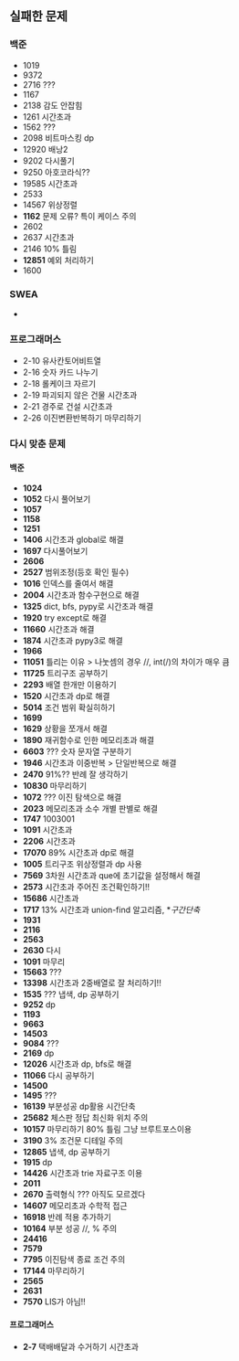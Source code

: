 ## 실패한 문제

### 백준

- 1019
- 9372
- 2716 ???
- 1167
- 2138 감도 안잡힘
- 1261 시간초과
- 1562 ???
- 2098 비트마스킹 dp
- 12920 배낭2
- 9202 다시풀기
- 9250 아호코라식??
- 19585 시간초과
- 2533
- 14567 위상정렬
- **1162** 문제 오류? 특이 케이스 주의
- 2602
- 2637 시간초과
- 2146 10% 틀림
- **12851** 예외 처리하기
- 1600


### SWEA

- 


### 프로그래머스
- 2-10 유사칸토어비트열
- 2-16 숫자 카드 나누기
- 2-18 롤케이크 자르기
- 2-19 파괴되지 않은 건물 시간초과
- 2-21 경주로 건설 시간초과
- 2-26 이진변환반복하기 마무리하기


### 다시 맞춘 문제

#### 백준

- **1024**
- **1052** 다시 풀어보기
- **1057**
- **1158**
- **1251**
- **1406** 시간초과 global로 해결
- **1697** 다시풀어보기
- **2606**
- **2527** 범위조정(등호 확인 필수)
- **1016** 인덱스를 줄여서 해결
- **2004** 시간초과 함수구현으로 해결
- **1325** dict, bfs, pypy로 시간초과 해결
- **1920** try except로 해결
- **11660** 시간초과 해결
- **1874** 시간초과 pypy3로 해결
- **1966**
- **11051** 틀리는 이유 > 나눗셈의 경우 //, int(/)의 차이가 매우 큼
- **11725** 트리구조 공부하기
- **2293** 배열 한개만 이용하기
- **1520** 시간초과 dp로 해결
- **5014** 조건 범위 확실히하기
- **1699**
- **1629** 상황을 쪼개서 해결
- **1890** 재귀함수로 인한 메모리초과 해결
- **6603** ??? 숫자 문자열 구분하기
- **1946** 시간초과 이중반복 > 단일반복으로 해결
- **2470** 91%?? 반례 잘 생각하기
- **10830** 마무리하기
- **1072** ??? 이진 탐색으로 해결
- **2023** 메모리초과 소수 개별 판별로 해결
- **1747** 1003001
- **1091** 시간초과
- **2206** 시간초과
- **17070** 89% 시간초과 dp로 해결
- **1005** 트리구조 위상정렬과 dp 사용
- **7569** 3차원 시간초과 que에 초기값을 설정해서 해결
- **2573** 시간초과 주어진 조건확인하기!!
- **15686** 시간초과
- **1717** 13% 시간초과 union-find 알고리즘, **구간단축*
- **1931**
- **2116**
- **2563**
- **2630** 다시  
- **1091** 마무리
- **15663** ???
- **13398** 시간초과 2중배열로 잘 처리하기!!
- **1535** ??? 냅색, dp 공부하기
- **9252** dp
- **1193**
- **9663**
- **14503**
- **9084** ???
- **2169** dp
- **12026** 시간초과 dp, bfs로 해결
- **11066** 다시 공부하기
- **14500**
- **1495** ???
- **16139** 부분성공 dp활용 시간단축
- **25682** 체스판 정답 최신화 위치 주의
- **10157** 마무리하기 80% 틀림 그냥 브루트포스이용
- **3190** 3% 조건문 디테일 주의
- **12865** 냅색, dp 공부하기
- **1915** dp
- **14426** 시간초과 trie 자료구조 이용
- **2011**
- **2670** 출력형식 ??? 아직도 모르겠다
- **14607** 메모리초과 수학적 접근
- **16918** 반례 적용 추가하기
- **10164** 부분 성공 //, % 주의
- **24416**
- **7579**
- **7795** 이진탐색 종료 조건 주의
- **17144** 마무리하기
- **2565**
- **2631**
- **7570** LIS가 아님!!





#### 프로그래머스

- **2-7** 택배배달과 수거하기 시간초과

